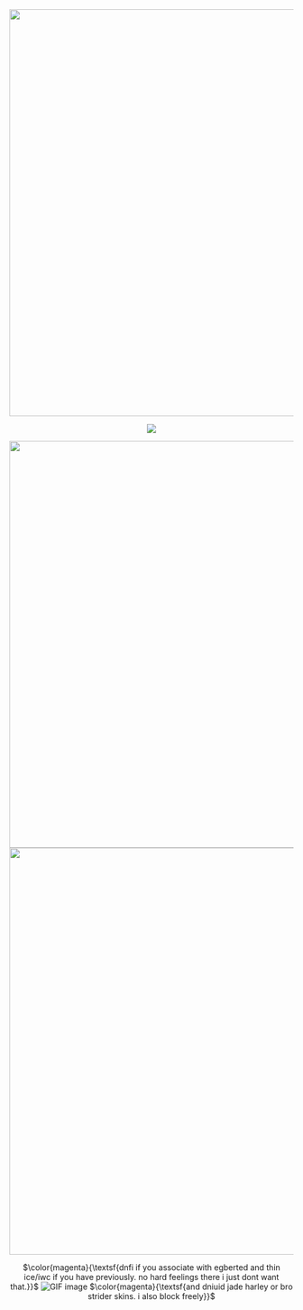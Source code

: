 <div align="center">
 
<img width="1280" height="720" alt="PNG image" src="https://github.com/user-attachments/assets/3a3fa0a9-6dd1-4c86-aff1-af33e81bac9c" />

![](https://komarev.com/ghpvc/?username=007n7&color=ff367c&label=views)
 
<img width="1280" height="720" alt="PNG image" src="https://github.com/user-attachments/assets/6d175f4b-cf07-4462-aa95-6e411f0539e0" />

<img width="1280" height="720" alt="PNG image" src="https://github.com/user-attachments/assets/4643adf6-ca21-40b4-856e-d67cf4dcd924" />

$\color{magenta}{\textsf{dnfi if you associate with egberted and thin ice/iwc if you have previously. no hard feelings there i just dont want that.}}$ ![GIF image](https://github.com/user-attachments/assets/9f44a807-e4af-415e-bca4-6a3b8e1ef079)
$\color{magenta}{\textsf{and dniuid jade harley or bro strider skins. i also block freely}}$


</div>
